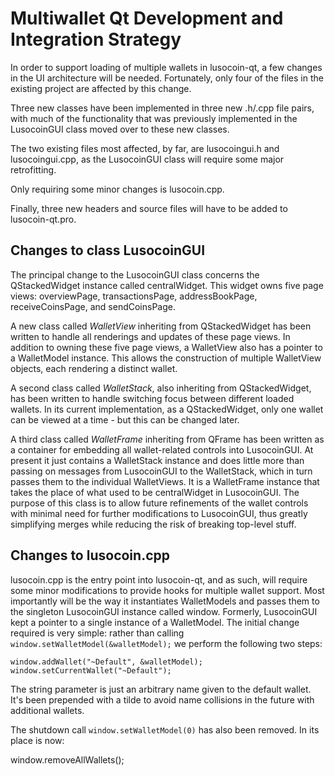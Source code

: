 Multiwallet Qt Development and Integration Strategy
===================================================

In order to support loading of multiple wallets in lusocoin-qt, a few changes in the UI architecture will be needed.
Fortunately, only four of the files in the existing project are affected by this change.

Three new classes have been implemented in three new .h/.cpp file pairs, with much of the functionality that was previously
implemented in the LusocoinGUI class moved over to these new classes.

The two existing files most affected, by far, are lusocoingui.h and lusocoingui.cpp, as the LusocoinGUI class will require
some major retrofitting.

Only requiring some minor changes is lusocoin.cpp.

Finally, three new headers and source files will have to be added to lusocoin-qt.pro.

Changes to class LusocoinGUI
---------------------------
The principal change to the LusocoinGUI class concerns the QStackedWidget instance called centralWidget.
This widget owns five page views: overviewPage, transactionsPage, addressBookPage, receiveCoinsPage, and sendCoinsPage.

A new class called *WalletView* inheriting from QStackedWidget has been written to handle all renderings and updates of
these page views. In addition to owning these five page views, a WalletView also has a pointer to a WalletModel instance.
This allows the construction of multiple WalletView objects, each rendering a distinct wallet.

A second class called *WalletStack*, also inheriting from QStackedWidget, has been written to handle switching focus between
different loaded wallets. In its current implementation, as a QStackedWidget, only one wallet can be viewed at a time -
but this can be changed later.

A third class called *WalletFrame* inheriting from QFrame has been written as a container for embedding all wallet-related
controls into LusocoinGUI. At present it just contains a WalletStack instance and does little more than passing on messages
from LusocoinGUI to the WalletStack, which in turn passes them to the individual WalletViews. It is a WalletFrame instance
that takes the place of what used to be centralWidget in LusocoinGUI. The purpose of this class is to allow future
refinements of the wallet controls with minimal need for further modifications to LusocoinGUI, thus greatly simplifying
merges while reducing the risk of breaking top-level stuff.

Changes to lusocoin.cpp
----------------------
lusocoin.cpp is the entry point into lusocoin-qt, and as such, will require some minor modifications to provide hooks for
multiple wallet support. Most importantly will be the way it instantiates WalletModels and passes them to the
singleton LusocoinGUI instance called window. Formerly, LusocoinGUI kept a pointer to a single instance of a WalletModel.
The initial change required is very simple: rather than calling `window.setWalletModel(&walletModel);` we perform the
following two steps:

	window.addWallet("~Default", &walletModel);
	window.setCurrentWallet("~Default");

The string parameter is just an arbitrary name given to the default wallet. It's been prepended with a tilde to avoid name collisions in the future with additional wallets.

The shutdown call `window.setWalletModel(0)` has also been removed. In its place is now:

window.removeAllWallets();
